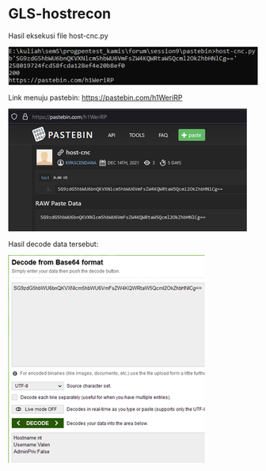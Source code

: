 # GLS-hostrecon

Hasil eksekusi file host-cnc.py

![alt text](https://github.com/vyxtris/GLS-hostrecon/raw/main/images/Picture1.png?raw=true)

Link menuju pastebin: https://pastebin.com/h1WeriRP

![alt text](https://github.com/vyxtris/GLS-hostrecon/raw/main/images/Picture2.png?raw=true)

Hasil decode data tersebut:

![alt text](https://github.com/vyxtris/GLS-hostrecon/raw/main/images/Picture3.png?raw=true)
